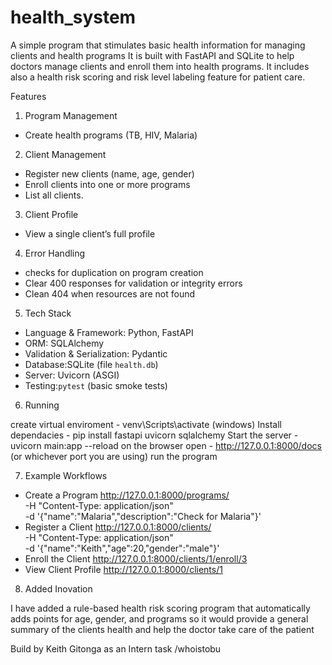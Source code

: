 # health_system
A simple program that stimulates basic health information for managing clients and health programs
It is built with FastAPI and SQLite to help doctors manage clients and enroll them into health programs. It includes also a health risk scoring and risk level labeling feature for patient care.

Features

1. Program Management
  - Create health programs (TB, HIV, Malaria)
     
2. Client Management  
  - Register new clients (name, age, gender)  
  - Enroll clients into one or more programs  
  - List all clients.

3. Client Profile
  - View a single client’s full profile

4. Error Handling
  - checks for duplication on program creation  
  - Clear 400 responses for validation or integrity errors  
  - Clean 404 when resources are not found

5. Tech Stack

- Language & Framework: Python, FastAPI  
- ORM: SQLAlchemy  
- Validation & Serialization: Pydantic  
- Database:SQLite (file `health.db`)  
- Server: Uvicorn (ASGI)  
- Testing:`pytest` (basic smoke tests)  

6. Running

 create virtual enviroment - venv\Scripts\activate (windows)
 Install dependacies - pip install fastapi uvicorn sqlalchemy
 Start the server - uvicorn main:app --reload
 on the browser open - http://127.0.0.1:8000/docs (or whichever port you are using)
 run the program

 7. Example Workflows
 
- Create a Program
   http://127.0.0.1:8000/programs/ \
      -H "Content-Type: application/json" \
      -d '{"name":"Malaria","description":"Check for Malaria"}'
- Register a Client
   http://127.0.0.1:8000/clients/ \
      -H "Content-Type: application/json" \
      -d '{"name":"Keith","age":20,"gender":"male"}'
- Enroll the Client
   http://127.0.0.1:8000/clients/1/enroll/3
- View Client Profile
   http://127.0.0.1:8000/clients/1

 8. Added Inovation

 I have added a rule-based health risk scoring program that automatically adds points for age, gender, and programs so it would provide a general summary of the clients health and help the doctor take care of the patient

 Build by Keith Gitonga as an Intern task
 /whoistobu  
